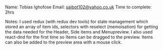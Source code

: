 Name: Tobias Ighofose
Email: saibot102@yahoo.co.uk
Time to complete: 2hrs

Notes: I used redux (with redux dev tools) for state management which stored an array of item ids, selectors with reselect (memoisation) for getting the data needed for the Header, Side items and Menupreview.
I also used react-dnd for the first time so Items can be dragged to the preview. Items can also be added to the preview area with a mouse click.
